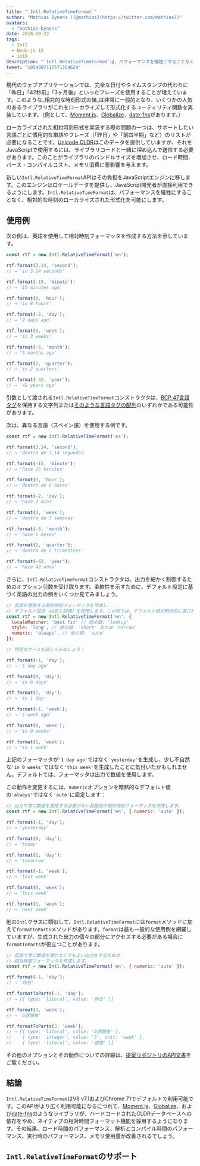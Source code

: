 ```yaml
---
title: "`Intl.RelativeTimeFormat`"
author: "Mathias Bynens ([@mathias](https://twitter.com/mathias))"
avatars: 
  - "mathias-bynens"
date: 2018-10-22
tags: 
  - Intl
  - Node.js 12
  - io19
description: "`Intl.RelativeTimeFormat`は、パフォーマンスを犠牲にすることなく、相対的な時刻のローカライズされた形式化を可能にします。"
tweet: "1054387117571354624"
---
```

現代のウェブアプリケーションでは、完全な日付やタイムスタンプの代わりに「昨日」「42秒前」「3ヶ月後」といったフレーズを使用することが増えています。このような_相対的な時刻形式の値_は非常に一般的となり、いくつかの人気のあるライブラリがこれをローカライズして形式化するユーティリティ関数を実装しています。（例として、[Moment.js](https://momentjs.com/)、[Globalize](https://github.com/globalizejs/globalize)、[date-fns](https://date-fns.org/docs/)があります。）

<!--truncate-->
ローカライズされた相対時刻形式を実装する際の問題の一つは、サポートしたい言語ごとに慣用的な単語やフレーズ（「昨日」や「前四半期」など）のリストが必要になることです。[Unicode CLDR](http://cldr.unicode.org/)はこのデータを提供していますが、それをJavaScriptで使用するには、ライブラリコードと一緒に埋め込んで送信する必要があります。このことがライブラリのバンドルサイズを増加させ、ロード時間、パース・コンパイルコスト、メモリ消費に悪影響を与えます。

新しい`Intl.RelativeTimeFormat`APIはその負担をJavaScriptエンジンに移します。このエンジンはロケールデータを提供し、JavaScript開発者が直接利用できるようにします。`Intl.RelativeTimeFormat`は、パフォーマンスを犠牲にすることなく、相対的な時刻のローカライズされた形式化を可能にします。

## 使用例

次の例は、英語を使用して相対時刻フォーマッタを作成する方法を示しています。

```js
const rtf = new Intl.RelativeTimeFormat('en');

rtf.format(3.14, 'second');
// → 'in 3.14 seconds'

rtf.format(-15, 'minute');
// → '15 minutes ago'

rtf.format(8, 'hour');
// → 'in 8 hours'

rtf.format(-2, 'day');
// → '2 days ago'

rtf.format(3, 'week');
// → 'in 3 weeks'

rtf.format(-5, 'month');
// → '5 months ago'

rtf.format(2, 'quarter');
// → 'in 2 quarters'

rtf.format(-42, 'year');
// → '42 years ago'
```

引数として渡される`Intl.RelativeTimeFormat`コンストラクタは、[BCP 47言語タグ](https://tools.ietf.org/html/rfc5646)を保持する文字列または[そのような言語タグの配列](https://developer.mozilla.org/en-US/docs/Web/JavaScript/Reference/Global_Objects/Intl#Locale_identification_and_negotiation)のいずれかである可能性があります。

次は、異なる言語（スペイン語）を使用する例です。

```js
const rtf = new Intl.RelativeTimeFormat('es');

rtf.format(3.14, 'second');
// → 'dentro de 3,14 segundos'

rtf.format(-15, 'minute');
// → 'hace 15 minutos'

rtf.format(8, 'hour');
// → 'dentro de 8 horas'

rtf.format(-2, 'day');
// → 'hace 2 días'

rtf.format(3, 'week');
// → 'dentro de 3 semanas'

rtf.format(-5, 'month');
// → 'hace 5 meses'

rtf.format(2, 'quarter');
// → 'dentro de 2 trimestres'

rtf.format(-42, 'year');
// → 'hace 42 años'
```

さらに、`Intl.RelativeTimeFormat`コンストラクタは、出力を細かく制御するためのオプション引数を受け取ります。柔軟性を示すために、デフォルト設定に基づく英語の出力の例をいくつか見てみましょう。

```js
// 英語を使用する相対時刻フォーマッタを作成し、
// デフォルト設定（以前と同様）を使用します。この例では、デフォルト値が明示的に渡されています。
const rtf = new Intl.RelativeTimeFormat('en', {
  localeMatcher: 'best fit' // 他の値: 'lookup'
  style: 'long', // 他の値: 'short' または 'narrow'
  numeric: 'always', // 他の値: 'auto'
});

// 特別なケースを試してみましょう！

rtf.format(-1, 'day');
// → '1 day ago'

rtf.format(0, 'day');
// → 'in 0 days'

rtf.format(1, 'day');
// → 'in 1 day'

rtf.format(-1, 'week');
// → '1 week ago'

rtf.format(0, 'week');
// → 'in 0 weeks'

rtf.format(1, 'week');
// → 'in 1 week'
```

上記のフォーマッタが`'1 day ago'`ではなく`'yesterday'`を生成し、少し不自然な`'in 0 weeks'`ではなく`'this week'`を生成したことに気付いたかもしれません。デフォルトでは、フォーマッタは出力で数値を使用します。

この動作を変更するには、`numeric`オプションを暗黙的なデフォルト値の`'always'`ではなく`'auto'`に設定します：

```js
// 出力で常に数値を使用する必要がない英語用の相対時刻フォーマッタを作成します。
const rtf = new Intl.RelativeTimeFormat('en', { numeric: 'auto' });

rtf.format(-1, 'day');
// → 'yesterday'

rtf.format(0, 'day');
// → 'today'

rtf.format(1, 'day');
// → 'tomorrow'

rtf.format(-1, 'week');
// → 'last week'

rtf.format(0, 'week');
// → 'this week'

rtf.format(1, 'week');
// → 'next week'
```

他の`Intl`クラスに類似して、`Intl.RelativeTimeFormat`には`format`メソッドに加えて`formatToParts`メソッドがあります。`format`は最も一般的な使用例を網羅していますが、生成された出力の個々の部分にアクセスする必要がある場合に`formatToParts`が役立つことがあります。

```js
// 英語で常に数値を使わなくてもよい出力をするための
// 相対時間フォーマッタを作成します。
const rtf = new Intl.RelativeTimeFormat('en', { numeric: 'auto' });

rtf.format(-1, 'day');
// → '昨日'

rtf.formatToParts(-1, 'day');
// → [{ type: 'literal', value: '昨日' }]

rtf.format(3, 'week');
// → '3週間後'

rtf.formatToParts(3, 'week');
// → [{ type: 'literal', value: '3週間後' },
//    { type: 'integer', value: '3', unit: 'week' },
//    { type: 'literal', value: '週間' }]
```

その他のオプションとその動作についての詳細は、[提案リポジトリのAPI文書](https://github.com/tc39/proposal-intl-relative-time#api)をご覧ください。

## 結論

`Intl.RelativeTimeFormat`はV8 v7.1およびChrome 71でデフォルトで利用可能です。このAPIがより広く利用可能になるにつれて、[Moment.js](https://momentjs.com/)、[Globalize](https://github.com/globalizejs/globalize)、および[date-fns](https://date-fns.org/docs/)のようなライブラリが、ハードコードされたCLDRデータベースへの依存をやめ、ネイティブの相対時間フォーマット機能を採用するようになります。その結果、ロード時間のパフォーマンス、解析とコンパイル時間のパフォーマンス、実行時のパフォーマンス、メモリ使用量が改善されるでしょう。

## `Intl.RelativeTimeFormat`のサポート

<feature-support chrome="71 /blog/v8-release-71#javascript-language-features"
                 firefox="65"
                 safari="14"
                 nodejs="12 https://twitter.com/mathias/status/1120700101637353473"
                 babel="no"></feature-support>
